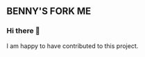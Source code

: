 ## BENNY'S FORK ME

### Hi there 👋

<!-- **hinn254/hinn254** is a ✨ _special_ ✨ repository because its `README.md` (this file) appears on your GitHub profile. -->

I am happy to have contributed to this project.
